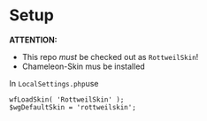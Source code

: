 # Setup

__ATTENTION:__
- This repo _must_ be checked out as `RottweilSkin`!
- Chameleon-Skin mus be installed


In `LocalSettings.php`use

    wfLoadSkin( 'RottweilSkin' );
    $wgDefaultSkin = 'rottweilskin';
